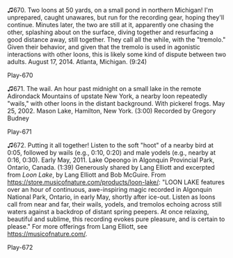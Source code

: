 ♫670. Two loons at 50 yards, on a small pond in northern Michigan! I'm
unprepared, caught unawares, but run for the recording gear, hoping
they'll continue. Minutes later, the two are still at it, apparently one
chasing the other, splashing about on the surface, diving together and
resurfacing a good distance away, still together. They call all the
while, with the "tremolo." Given their behavior, and given that the
tremolo is used in agonistic interactions with other loons, this is
likely some kind of dispute between two adults. August 17, 2014.
Atlanta, Michigan. (9:24)

Play-670

♫671. The wail. An hour past midnight on a small lake in the remote
Adirondack Mountains of upstate New York, a nearby loon repeatedly
"wails," with other loons in the distant background. With pickerel
frogs. May 25, 2002. Mason Lake, Hamilton, New York. (3:00) Recorded by
Gregory Budney

Play-671

♫672. Putting it all together! Listen to the soft "hoot" of a nearby
bird at 0:05, followed by wails (e.g., 0:10, 0:20) and male yodels
(e.g., nearby at 0:16, 0:30). Early May, 2011. Lake Opeongo in Algonquin
Provincial Park, Ontario, Canada. (1:39) Generously shared by Lang
Elliott and excerpted from *Loon Lake*, by Lang Elliott and Bob McGuire.
From https://store.musicofnature.com/products/loon-lake/: "LOON LAKE
features over an hour of continuous, awe-inspiring magic recorded in
Algonquin National Park, Ontario, in early May, shortly after ice-out.
Listen as loons call from near and far, their wails, yodels, and
tremolos echoing across still waters against a backdrop of distant
spring peepers. At once relaxing, beautiful and sublime, this recording
evokes pure pleasure, and is certain to please." For more offerings from
Lang Elliott, see <https://musicofnature.com/>.

Play-672
